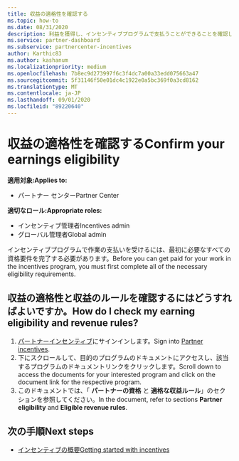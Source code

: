 ```yaml
---
title: 収益の適格性を確認する
ms.topic: how-to
ms.date: 08/31/2020
description: 利益を獲得し、インセンティブプログラムで支払うことができることを確認します。
ms.service: partner-dashboard
ms.subservice: partnercenter-incentives
author: Karthic83
ms.author: kashanum
ms.localizationpriority: medium
ms.openlocfilehash: 7b8ec9d273997f6c3f4dc7a00a33edd075663a47
ms.sourcegitcommit: 5f31146f50e01dc4c1922e0a5bc369f0a3cd8162
ms.translationtype: MT
ms.contentlocale: ja-JP
ms.lasthandoff: 09/01/2020
ms.locfileid: "89220640"
---
```

# <a name="confirm-your-earnings-eligibility"></a><span data-ttu-id="8543e-103">収益の適格性を確認する</span><span class="sxs-lookup"><span data-stu-id="8543e-103">Confirm your earnings eligibility</span></span>

<span data-ttu-id="8543e-104">**適用対象:**</span><span class="sxs-lookup"><span data-stu-id="8543e-104">**Applies to:**</span></span>

- <span data-ttu-id="8543e-105">パートナー センター</span><span class="sxs-lookup"><span data-stu-id="8543e-105">Partner Center</span></span>

<span data-ttu-id="8543e-106">**適切なロール:**</span><span class="sxs-lookup"><span data-stu-id="8543e-106">**Appropriate roles:**</span></span>

- <span data-ttu-id="8543e-107">インセンティブ管理者</span><span class="sxs-lookup"><span data-stu-id="8543e-107">Incentives admin</span></span>
- <span data-ttu-id="8543e-108">グローバル管理者</span><span class="sxs-lookup"><span data-stu-id="8543e-108">Global admin</span></span>

<span data-ttu-id="8543e-109">インセンティブプログラムで作業の支払いを受けるには、最初に必要なすべての資格要件を完了する必要があります。</span><span class="sxs-lookup"><span data-stu-id="8543e-109">Before you can get paid for your work in the incentives program, you must first complete all of the necessary eligibility requirements.</span></span>

## <a name="how-do-i-check-my-earning-eligibility-and-revenue-rules"></a><span data-ttu-id="8543e-110">収益の適格性と収益のルールを確認するにはどうすればよいですか。</span><span class="sxs-lookup"><span data-stu-id="8543e-110">How do I check my earning eligibility and revenue rules?</span></span>

1. <span data-ttu-id="8543e-111">[パートナーインセンティブ](https://partner.microsoft.com/membership/partner-incentives)にサインインします。</span><span class="sxs-lookup"><span data-stu-id="8543e-111">Sign into [Partner incentives](https://partner.microsoft.com/membership/partner-incentives).</span></span>
2. <span data-ttu-id="8543e-112">下にスクロールして、目的のプログラムのドキュメントにアクセスし、該当するプログラムのドキュメントリンクをクリックします。</span><span class="sxs-lookup"><span data-stu-id="8543e-112">Scroll down to access the documents for your interested program and click on the document link for the respective program.</span></span>
3. <span data-ttu-id="8543e-113">このドキュメントでは、「 **パートナーの資格** と **適格な収益ルール**」のセクションを参照してください。</span><span class="sxs-lookup"><span data-stu-id="8543e-113">In the document, refer to sections **Partner eligibility** and **Eligible revenue rules**.</span></span>

## <a name="next-steps"></a><span data-ttu-id="8543e-114">次の手順</span><span class="sxs-lookup"><span data-stu-id="8543e-114">Next steps</span></span>

- [<span data-ttu-id="8543e-115">インセンティブの概要</span><span class="sxs-lookup"><span data-stu-id="8543e-115">Getting started with incentives</span></span>](incentives-get-started-intro.md)
